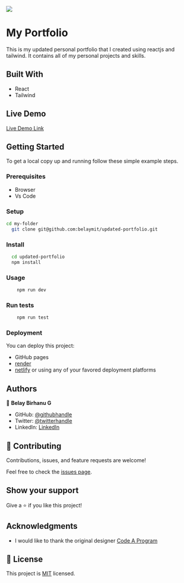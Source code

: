 ![](https://img.shields.io/badge/Microverse-blueviolet)

# My Portfolio

This is my updated personal portfolio that I created using reactjs and tailwind. It contains all of my personal projects and skills. 


## Built With

- React
- Tailwind

## Live Demo

[Live Demo Link](https://livedemo.com)


## Getting Started

To get a local copy up and running follow these simple example steps.

### Prerequisites
- Browser
- Vs Code
### Setup
```sh
cd my-folder
  git clone git@github.com:belaymit/updated-portfolio.git
```
### Install
```sh
  cd updated-portfolio
  npm install
```
### Usage
```sh
    npm run dev
```
### Run tests
```sh
    npm run test
```
### Deployment
You can deploy this project:
- GitHub pages
- [render](https://dashboard.render.com/) 
- [netlify](https://www.netlify.com/) or using any of your favored deployment platforms


## Authors

👤 **Belay Birhanu G**

- GitHub: [@githubhandle](https://github.com/belaymit)
- Twitter: [@twitterhandle](https://twitter.com/2belamit)
- LinkedIn: [LinkedIn](https://www.linkedin.com/in/belay-bgwa/)

## 🤝 Contributing

Contributions, issues, and feature requests are welcome!

Feel free to check the [issues page](https://github.com/belaymit/updated-portfolio/issues).

## Show your support

Give a ⭐️ if you like this project!

## Acknowledgments

- I would like to thank the original designer [Code A Program](https://www.youtube.com/@CodeAProgram)


## 📝 License

This project is [MIT](./MIT.md) licensed.
